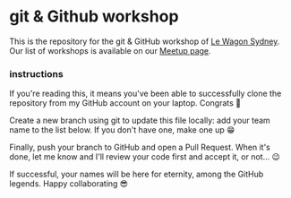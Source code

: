 # git & Github workshop

This is the repository for the git & GitHub workshop of [Le Wagon Sydney](https://www.lewagon.com/sydney). Our list of workshops is available on our [Meetup page](https://www.meetup.com/Le-Wagon-Sydney-Coding-Bootcamp/).

### instructions
If you're reading this, it means you've been able to successfully clone the
repository from my GitHub account on your laptop. Congrats 👏

Create a new branch using git to update this file locally: add your team
name to the list below. If you don't have one, make one up 😁

Finally, push your branch to GitHub and open a Pull Request. When it's done, let me know and I'll review your code first and accept it, or not... 😉

If successful, your names will be here for eternity, among the GitHub legends. Happy collaborating :sunglasses:

